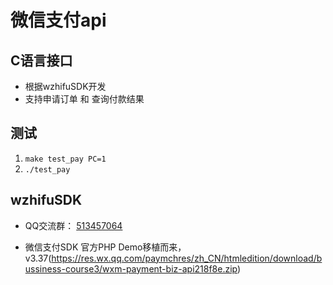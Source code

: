 # 微信支付api

## C语言接口
* 根据wzhifuSDK开发
* 支持申请订单 和 查询付款结果

## 测试
1. `make test_pay PC=1`
2. `./test_pay`

## wzhifuSDK
* QQ交流群： [513457064](http://jq.qq.com/?_wv=1027&k=ektgbP) 

* 微信支付SDK
    官方PHP Demo移植而来，v3.37(https://res.wx.qq.com/paymchres/zh_CN/htmledition/download/bussiness-course3/wxm-payment-biz-api218f8e.zip)

